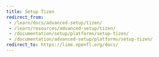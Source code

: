 ```yaml
---
title: Setup Tizen
redirect_from:
 - /learn/docs/advanced-setup/tizen/
 - /learn/resources/advanced-setup/tizen/
 - /documentation/setup/platforms/setup-tizen/
 - /documentation/advanced-setup/platforms/setup-tizen/
redirect_to: https://lime.openfl.org/docs/
---
```

